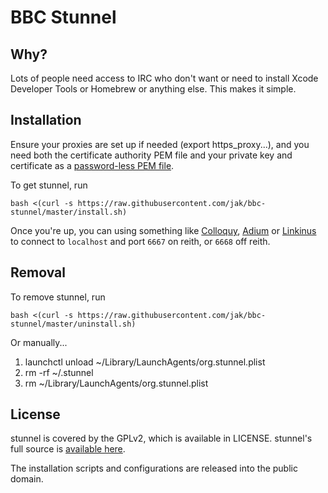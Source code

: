 BBC Stunnel
===========

Why?
----

Lots of people need access to IRC who don't want or need to install Xcode Developer Tools or Homebrew or anything else. 
This makes it simple.


Installation
------------
Ensure your proxies are set up if needed (export https_proxy...), and you need both the certificate authority PEM file
and your private key and certificate as a [password-less PEM file](https://gist.github.com/jak/7317852).

To get stunnel, run

    bash <(curl -s https://raw.githubusercontent.com/jak/bbc-stunnel/master/install.sh)
    
Once you're up, you can using something like [Colloquy](http://colloquy.info/), [Adium](https://adium.im/) or 
[Linkinus](https://itunes.apple.com/gb/app/linkinus/id402390998?mt=12) to connect to `localhost` and port `6667` on 
reith, or `6668` off reith.


Removal
-------

To remove stunnel, run

    bash <(curl -s https://raw.githubusercontent.com/jak/bbc-stunnel/master/uninstall.sh)

Or manually...

1. launchctl unload ~/Library/LaunchAgents/org.stunnel.plist
2. rm -rf ~/.stunnel
3. rm ~/Library/LaunchAgents/org.stunnel.plist


License
-------

stunnel is covered by the GPLv2, which is available in LICENSE.
stunnel's full source is [available here](https://www.stunnel.org/downloads.html).

The installation scripts and configurations are released into the public domain.
